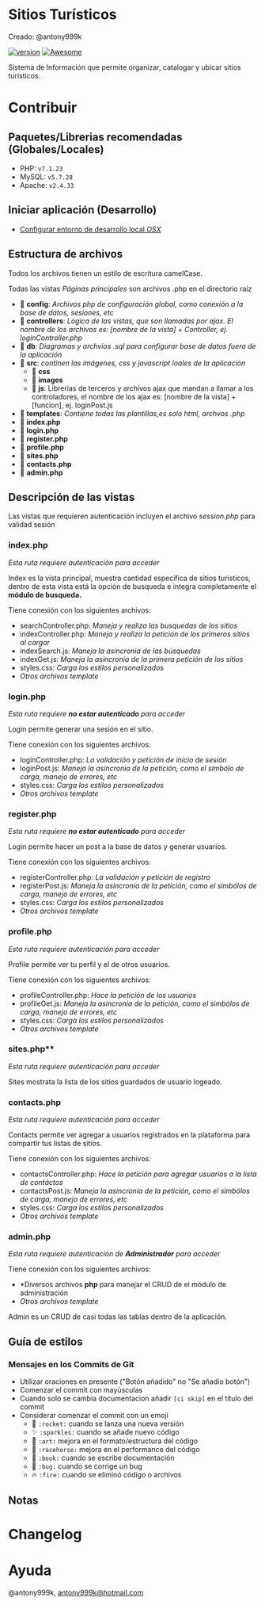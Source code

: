 # Sitios Turísticos

Creado: @antony999k

[![version](https://img.shields.io/badge/version-0.1.0-ff69b4.svg)]()
[![Awesome](https://cdn.rawgit.com/sindresorhus/awesome/d7305f38d29fed78fa85652e3a63e154dd8e8829/media/badge.svg)](https://github.com/wasabeef/awesome-android-ui)

Sistema de Información que permite organizar, catalogar y ubicar sitios turísticos.

# Contribuir

## Paquetes/Librerias recomendadas (Globales/Locales)
- PHP: `v7.1.23`
- MySQL: `v5.7.28`
- Apache: `v2.4.33`

## Iniciar aplicación (Desarrollo)
- [Configurar entorno de desarrollo local *OSX*](https://websitebeaver.com/set-up-localhost-on-macos-high-sierra-apache-mysql-and-php-7-with-sslhttps)

## Estructura de archivos
Todos los archivos tienen un estilo de escritura camelCase. 

Todas las vistas *Páginas principales* son archivos .php en el directorio raíz

- :file_folder: **config**: *Archivos php de configuración global, como conexión a la base de datos, sesiones, etc*
- :file_folder: **controllers**: *Lógica de las vistas, que son llamadas por ajax. El nombre de los archivos es: [nombre de la vista] + Controller, ej. loginController.php*
- :file_folder: **db**: *Diagramas y archvios .sql para configurar base de datos fuera de la aplicación*
- :file_folder: **src**: *continen las imágenes, css y javascript loales de la aplicación*
    - :file_folder: **css**
    - :file_folder: **images**
    - :file_folder: **js**: Librerias de terceros y archivos ajax que mandan a llamar a los controladores, el nombre de los ajax es: [nombre de la vista] + [funcion], ej. loginPost.js
- :file_folder: **templates**: *Contiene todas las plantillas,es solo html, archvos .php*
- :page_facing_up: **index.php**
- :page_facing_up: **login.php**
- :page_facing_up: **register.php**
- :page_facing_up: **profile.php**
- :page_facing_up: **sites.php**
- :page_facing_up: **contacts.php**
- :page_facing_up: **admin.php**

## Descripción de las vistas
Las vistas que requieren autenticación incluyen el archivo *session.php* para validad sesión

### index.php
*Esta ruta requiere autenticación para acceder*

Index es la vista principal, muestra cantidad especifica de sitios turisticos, dentro de esta vista está la opción de busqueda e integra completamente el **módulo de busqueda.**

Tiene conexión con los siguientes archivos:
- searchController.php: *Maneja y realiza las busquedas de los sitios*
- indexController.php: *Maneja y realiza la petición de los primeros sitios al cargar*
- indexSearch.js: *Maneja la asincronia de las búsquedas*
- indexGet.js: *Maneja la asincronia de la primera petición de los sitios*
- styles.css: *Carga los estilos personalizados*
- *Otros archivos template*

### login.php
*Esta ruta requiere **no estar autenticado** para acceder*

Login permite generar una sesión en el sitio.

Tiene conexión con los siguientes archivos:
- loginController.php: *La validación y petición de inicio de sesión*
- loginPost.js: *Maneja la asincronia de la petición, como el simbólo de carga, manejo de errores, etc*
- styles.css: *Carga los estilos personalizados*
- *Otros archivos template*

### register.php
*Esta ruta requiere **no estar autenticado** para acceder*

Login permite hacer un post a la base de datos y generar usuarios.

Tiene conexión con los siguientes archivos:
- registerController.php: *La validación y petición de registro*
- registerPost.js: *Maneja la asincronia de la petición, como el simbólos de carga, manejo de errores, etc*
- styles.css: *Carga los estilos personalizados*
- *Otros archivos template*

### profile.php
*Esta ruta requiere autenticación para acceder*

Profile permite ver tu perfil y el de otros usuarios.

Tiene conexión con los siguientes archivos:
- profileController.php: *Hace la petición de los usuarios*
- profileGet.js: *Maneja la asincronia de la petición, como el simbólos de carga, manejo de errores, etc*
- styles.css: *Carga los estilos personalizados*
- *Otros archivos template*

### sites.php**
*Esta ruta requiere autenticación para acceder*

Sites mostrata la lista de los sitios guardados de usuario logeado.


### contacts.php
*Esta ruta requiere autenticación para acceder*

Contacts permite ver agregar a usuarios registrados en la plataforma para compartir tus listas de sitios.

Tiene conexión con los siguientes archivos:
- contactsController.php: *Hace la petición para agregar usuarios a la lista de contáctos*
- contactsPost.js: *Maneja la asincronia de la petición, como el simbólos de carga, manejo de errores, etc*
- styles.css: *Carga los estilos personalizados*
- *Otros archivos template*

### admin.php
*Esta ruta requiere autenticación de **Administrador** para acceder*

Tiene conexión con los siguientes archivos:
- *Diversos archivos **php** para manejar el CRUD de el módulo de administración
- *Otros archivos template*

Admin es un CRUD de casi todas las tablas dentro de la aplicación.

## Guía de estilos
### Mensajes en los Commits de Git

- Utilizar oraciones en presente ("Botón añadido" no "Se añadio botón")
- Comenzar el commit con mayúsculas
- Cuando solo se cambia documentacion añadir `[ci skip]` en el título del commit
- Considerar comenzar el commit con un emoji
    - :rocket: `:rocket:` cuando se lanza una nueva versión
    - :sparkles: `:sparkles:` cuando se añade nuevo código
    - :art: `:art:` mejora en el formato/estructura del código
    - :racehorse: `:racehorse:` mejora en el performance del código
    - :book: `:book:` cuando se escribe documentación
    - :bug: `:bug:` cuando se corrige un bug
    - :fire: `:fire:` cuando se eliminó código o archivos

## Notas

# Changelog

# Ayuda
@antony999k, antony999k@hotmail.com